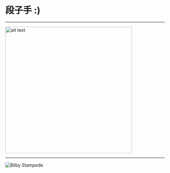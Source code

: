 段子手 :) 
==============

---

<img src="http://ww3.sinaimg.cn/bmiddle/831d43efjw1el3lq4hprrg20go0fh765.gif" alt="alt text" style="width:400px;height:400px">


---

![Bilby Stampede](http://ww1.sinaimg.cn/bmiddle/85c652a2gw1el0l7e8ojvg207z04xkjm.gif)
